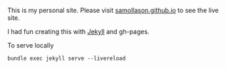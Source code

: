 This is my personal site. Please visit [samollason.github.io](https://samollason.github.io) to see the live site.

I had fun creating this with [Jekyll](https://jekyllrb.com/) and gh-pages.

To serve locally

`bundle exec jekyll serve --livereload`

